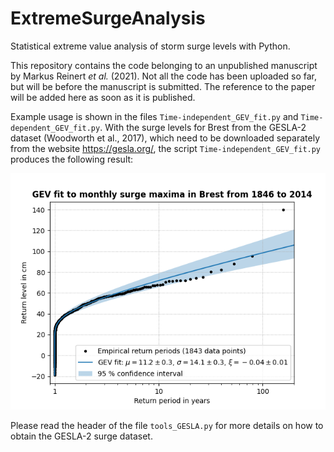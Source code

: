 # ExtremeSurgeAnalysis
Statistical extreme value analysis of storm surge levels with Python.

This repository contains the code belonging to an unpublished manuscript
by Markus Reinert *et al.* (2021).  Not all the code has been uploaded
so far, but will be before the manuscript is submitted.  The reference
to the paper will be added here as soon as it is published.

Example usage is shown in the files `Time-independent_GEV_fit.py` and
`Time-dependent_GEV_fit.py`.  With the surge levels for Brest from the
GESLA-2 dataset (Woodworth et al., 2017), which need to be downloaded
separately from the website https://gesla.org/, the script
`Time-independent_GEV_fit.py` produces the following result:

![Figure of a time-independent GEV fit to extreme surge levels in Brest](results/GEV_fit_Brest.png)

Please read the header of the file `tools_GESLA.py` for more details on
how to obtain the GESLA-2 surge dataset.
